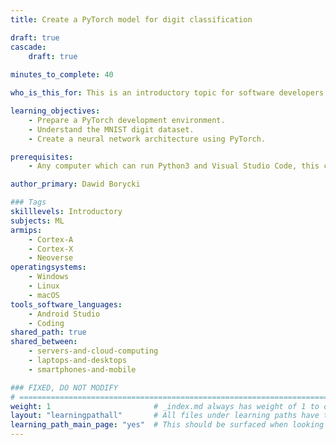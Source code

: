 ```yaml
---
title: Create a PyTorch model for digit classification

draft: true
cascade:
    draft: true
    
minutes_to_complete: 40

who_is_this_for: This is an introductory topic for software developers interested in learning how to use PyTorch to create a feedforward neural network for digit classification. 

learning_objectives:
    - Prepare a PyTorch development environment.
    - Understand the MNIST digit dataset.
    - Create a neural network architecture using PyTorch.

prerequisites:
    - Any computer which can run Python3 and Visual Studio Code, this can be Windows, Linux, or macOS.

author_primary: Dawid Borycki

### Tags
skilllevels: Introductory
subjects: ML
armips:
    - Cortex-A
    - Cortex-X
    - Neoverse
operatingsystems:
    - Windows
    - Linux
    - macOS
tools_software_languages:
    - Android Studio
    - Coding
shared_path: true
shared_between:
    - servers-and-cloud-computing
    - laptops-and-desktops
    - smartphones-and-mobile

### FIXED, DO NOT MODIFY
# ================================================================================
weight: 1                       # _index.md always has weight of 1 to order correctly
layout: "learningpathall"       # All files under learning paths have this same wrapper
learning_path_main_page: "yes"  # This should be surfaced when looking for related content. Only set for _index.md of learning path content.
---
```

